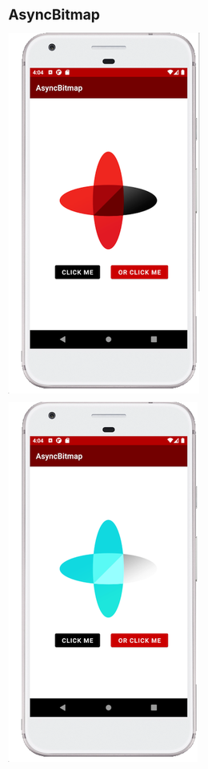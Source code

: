 # AsyncBitmap


![Image alt](https://github.com/noshum/AsyncBitmap/blob/main/AsyncBitmapScreen.png)

![Image alt](https://github.com/noshum/AsyncBitmap/blob/main/AsyncBitmapScreenInvert.png)
